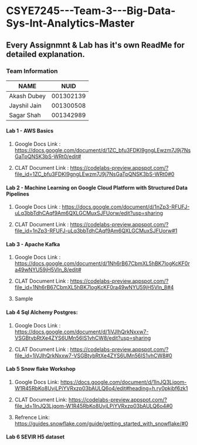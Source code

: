 # CSYE7245---Team-3---Big-Data-Sys-Int-Analytics-Master

## Every Assignmnt & Lab has it's own ReadMe for detailed explanation.

### Team Information

| NAME              |     NUID        |
|------------------ |-----------------|
| Akash Dubey  		|   001302139     |
| Jayshil Jain      |   001300508     |
| Sagar Shah        |   001342989     |

#### Lab 1 - AWS Basics

1. Google Docs Link : https://docs.google.com/document/d/1ZC_bfu3FDKI9gngLEwzm7J9j7NsGaTpQNSK3bS-WRt0/edit#

2. CLAT Document Link : https://codelabs-preview.appspot.com/?file_id=1ZC_bfu3FDKI9gngLEwzm7J9j7NsGaTpQNSK3bS-WRt0#0


#### Lab 2 - Machine Learning on Google Cloud Platform with Structured Data Pipelines

1. Google Docs Link : https://docs.google.com/document/d/1nZp3-RFUFJ-uLq3bbTdhCAqf9Am6QXLGCMuxSJFUorw/edit?usp=sharing

2. CLAT Document Link : https://codelabs-preview.appspot.com/?file_id=1nZp3-RFUFJ-uLq3bbTdhCAqf9Am6QXLGCMuxSJFUorw#1


#### Lab 3 - Apache Kafka

1. Google Docs Link : https://docs.google.com/document/d/1Nh6rB67CbmXL5hBK7logKcKF0ra49wNYU59jH5Vln_8/edit# 

2. CLAT Document Link : https://codelabs-preview.appspot.com/?file_id=1Nh6rB67CbmXL5hBK7logKcKF0ra49wNYU59jH5Vln_8#4 

3. Sample


#### Lab 4 Sql Alchemy Postgres:

1. Google Docs Link : https://docs.google.com/document/d/1jVJlhQrkNxxw7-VSGBtybRtXe4ZYS6UMn56IS1vhCW8/edit?usp=sharing

2. CLAT Document Link : https://codelabs-preview.appspot.com/?file_id=1jVJlhQrkNxxw7-VSGBtybRtXe4ZYS6UMn56IS1vhCW8#0


#### Lab 5 Snow flake Workshop

1. Google Docs Link: https://docs.google.com/document/d/1InJQ3Ljqom-W1R45RbKo8UvjLPiYVRxzp03bAULQ6o4/edit#heading=h.ry0pkjbf6zk1

2. CLAT Document Link: https://codelabs-preview.appspot.com/?file_id=1InJQ3Ljqom-W1R45RbKo8UvjLPiYVRxzp03bAULQ6o4#0

3. Refrence Link: https://guides.snowflake.com/guide/getting_started_with_snowflake/#0


#### Lab 6 SEVIR H5 dataset
